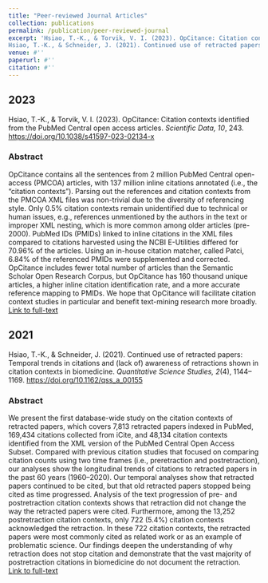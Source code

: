 ```yaml
---
title: "Peer-reviewed Journal Articles"
collection: publications
permalink: /publication/peer-reviewed-journal
excerpt: 'Hsiao, T.-K., & Torvik, V. I. (2023). OpCitance: Citation contexts identified from the PubMed Central open access articles. <i>Scientific Data, 10</i>, 243. https://doi.org/10.1038/s41597-023-02134-x [[Full-text]](https://doi.org/10.1038/s41597-023-02134-x)<br><br>
Hsiao, T.-K., & Schneider, J. (2021). Continued use of retracted papers: Temporal trends in citations and (lack of) awareness of retractions shown in citation contexts in biomedicine. <i>Quantitative Science Studies, 2</i>(4), 1144–1169. https://doi.org/10.1162/qss_a_00155 [[Full-text]](https://doi.org/10.1162/qss_a_00155)'
venue: #''
paperurl: #''
citation: #''
---
```


## 2023
Hsiao, T.-K., & Torvik, V. I. (2023). OpCitance: Citation contexts identified from the PubMed Central open access articles. <i>Scientific Data, 10</i>, 243. https://doi.org/10.1038/s41597-023-02134-x

### Abstract
OpCitance contains all the sentences from 2 million PubMed Central open-access (PMCOA) articles, with 137 million inline citations annotated (i.e., the “citation contexts”). Parsing out the references and citation contexts from the PMCOA XML files was non-trivial due to the diversity of referencing style. Only 0.5% citation contexts remain unidentified due to technical or human issues, e.g., references unmentioned by the authors in the text or improper XML nesting, which is more common among older articles (pre-2000). PubMed IDs (PMIDs) linked to inline citations in the XML files compared to citations harvested using the NCBI E-Utilities differed for 70.96% of the articles. Using an in-house citation matcher, called Patci, 6.84% of the referenced PMIDs were supplemented and corrected. OpCitance includes fewer total number of articles than the Semantic Scholar Open Research Corpus, but OpCitance has 160 thousand unique articles, a higher inline citation identification rate, and a more accurate reference mapping to PMIDs. We hope that OpCitance will facilitate citation context studies in particular and benefit text-mining research more broadly.<br>
<a href="https://doi.org/10.1038/s41597-023-02134-x">Link to full-text</a>


## 2021
Hsiao, T.-K., & Schneider, J. (2021). Continued use of retracted papers: Temporal trends in citations and (lack of) awareness of retractions shown in citation contexts in biomedicine. <i>Quantitative Science Studies, 2</i>(4), 1144–1169. https://doi.org/10.1162/qss_a_00155

### Abstract
We present the first database-wide study on the citation contexts of retracted papers, which covers 7,813 retracted papers indexed in PubMed, 169,434 citations collected from iCite, and 48,134 citation contexts identified from the XML version of the PubMed Central Open Access Subset. Compared with previous citation studies that focused on comparing citation counts using two time frames (i.e., preretraction and postretraction), our analyses show the longitudinal trends of citations to retracted papers in the past 60 years (1960–2020). Our temporal analyses show that retracted papers continued to be cited, but that old retracted papers stopped being cited as time progressed. Analysis of the text progression of pre- and postretraction citation contexts shows that retraction did not change the way the retracted papers were cited. Furthermore, among the 13,252 postretraction citation contexts, only 722 (5.4%) citation contexts acknowledged the retraction. In these 722 citation contexts, the retracted papers were most commonly cited as related work or as an example of problematic science. Our findings deepen the understanding of why retraction does not stop citation and demonstrate that the vast majority of postretraction citations in biomedicine do not document the retraction.<br>
<a href="https://doi.org/10.1162/qss_a_00155">Link to full-text</a>
